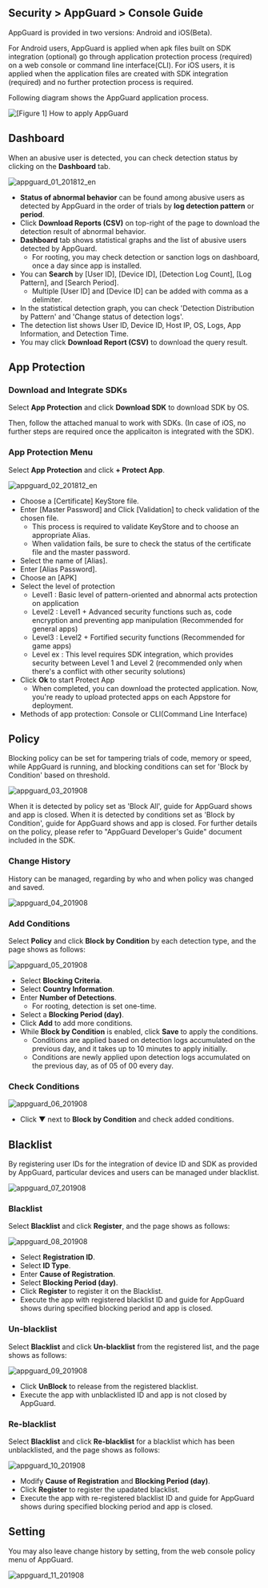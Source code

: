 ## Security > AppGuard > Console Guide

AppGuard is provided in two versions: Android and iOS(Beta).

For Android users, AppGuard is applied when apk files built on SDK integration (optional) go through application protection process (required) on a web console or command line interface(CLI).
For iOS users, it is applied when the application files are created with SDK integration (required) and no further protection process is required.

Following diagram shows the AppGuard application process.

![[Figure 1] How to apply AppGuard](http://static.toastoven.net/prod_appguard/figure1.png)

## Dashboard
When an abusive user is detected, you can check detection status by clicking on the **Dashboard** tab.

![appguard_01_201812_en](https://static.toastoven.net/prod_appguard/appguard_01_201812_en.png)

- **Status of abnormal behavior** can be found among abusive users as detected by AppGuard in the order of trials by **log detection pattern** or **period**.
- Click **Download Reports (CSV)** on top-right of the page to download the detection result of abnormal behavior.  
- **Dashboard** tab shows statistical graphs and the list of abusive users detected by AppGuard.
	- For rooting, you may check detection or sanction logs on dashboard, once a day since app is installed.
- You can **Search** by [User ID], [Device ID], [Detection Log Count], [Log Pattern], and [Search Period].
	- Multiple [User ID] and [Device ID] can be added with comma as a delimiter.
- In the statistical detection graph, you can check 'Detection Distribution by Pattern' and 'Change status of detection logs'.
- The detection list shows User ID, Device ID, Host IP, OS, Logs, App Information, and Detection Time.
- You may click **Download Report (CSV)** to download the query result.

## App Protection

### Download and Integrate SDKs

Select **App Protection** and click **Download SDK** to download SDK by OS.

Then, follow the attached manual to work with SDKs.
(In case of iOS, no further steps are required once the applicaiton is integrated with the SDK).

### App Protection Menu

Select **App Protection** and click **+ Protect App**.

![appguard_02_201812_en](https://static.toastoven.net/prod_appguard/appguard_02_201812_en.png)

- Choose a [Certificate] KeyStore file.
- Enter [Master Password] and Click [Validation] to check validation of the chosen file.
	- This process is required to validate KeyStore and to choose an appropriate Alias.
	- When validation fails, be sure to check the status of the certificate file and the master password.
- Select the name of [Alias].
- Enter [Alias Password].
- Choose an [APK]
- Select the level of protection
	- Level1 : Basic level of pattern-oriented and abnormal acts protection on application
	- Level2 : Level1 + Advanced security functions such as, code encryption and preventing app manipulation (Recommended for general apps)
	- Level3 : Level2 + Fortified security functions (Recommended for game apps)
	- Level ex : This level requires SDK integration, which provides security between Level 1 and Level 2 (recommended only when there's a conflict with other security solutions)
- Click **Ok** to start Protect App
    - When completed, you can download the protected application. Now, you're ready to upload protected apps on each Appstore for deployment.
- Methods of app protection: Console or CLI(Command Line Interface)

## Policy

Blocking policy can be set for tampering trials of code, memory or speed, while AppGuard is running, and blocking conditions can set for 'Block by Condition' based on threshold.

![appguard_03_201908](https://static.toastoven.net/prod_appguard/appguard_03_201908.png)

When it is detected by policy set as 'Block All', guide for AppGuard shows and app is closed.
When it is detected by conditions set as 'Block by Condition', guide for AppGuard shows and app is closed.
For further details on the policy, please refer to "AppGuard Developer's Guide" document included in the SDK.

### Change History

History can be managed, regarding by who and when policy was changed and saved.

![appguard_04_201908](https://static.toastoven.net/prod_appguard/appguard_04_201908.png)

### Add Conditions

Select **Policy** and click **Block by Condition** by each detection type, and the page shows as follows:

![appguard_05_201908](https://static.toastoven.net/prod_appguard/appguard_05_201908.png)
* Select **Blocking Criteria**.
* Select **Country Information**.
* Enter **Number of Detections**.
    - For rooting, detection is set one-time.
* Select a **Blocking Period (day)**.
* Click **Add** to add more conditions.
* While **Block by Condition** is enabled, click **Save** to apply the conditions.
    - Conditions are applied based on detection logs accumulated on the previous day, and it takes up to 10 minutes to apply initially.
    - Conditions are newly applied upon detection logs accumulated on the previous day, as of 05 of 00 every day.

### Check Conditions

![appguard_06_201908](https://static.toastoven.net/prod_appguard/appguard_06_201908.png)

* Click ▼ next to **Block by Condition** and check added conditions.

## Blacklist

By registering user IDs for the integration of device ID and SDK as provided by AppGuard, particular devices and users can be managed under blacklist.

![appguard_07_201908](https://static.toastoven.net/prod_appguard/appguard_07_201908.png)

### Blacklist

Select **Blacklist** and click **Register**, and the page shows as follows:

![appguard_08_201908](https://static.toastoven.net/prod_appguard/appguard_08_201908.png)

* Select **Registration ID**.
* Select **ID Type**.
* Enter **Cause of Registration**.
* Select **Blocking Period (day)**.
* Click **Register** to register it on the Blacklist.
* Execute the app with registered blacklist ID and guide for AppGuard shows during specified blocking period and app is closed.  

### Un-blacklist

Select **Blacklist** and click **Un-blacklist** from the registered list, and the page shows as follows:

![appguard_09_201908](https://static.toastoven.net/prod_appguard/appguard_09_201908.png)

* Click **UnBlock** to release from the registered blacklist.
* Execute the app with unblacklisted ID and app is not closed by AppGuard.

### Re-blacklist

Select **Blacklist** and click **Re-blacklist** for a blacklist which has been unblacklisted, and the page shows as follows:

![appguard_10_201908](https://static.toastoven.net/prod_appguard/appguard_10_201908.png)

* Modify **Cause of Registration** and **Blocking Period (day)**.
* Click **Register** to register the upadated blacklist.
* Execute the app with re-registered blacklist ID and guide for AppGuard shows during specified blocking period and app is closed.

## Setting

You may also leave change history by setting, from the web console policy menu of AppGuard.

![appguard_11_201908](https://static.toastoven.net/prod_appguard/appguard_11_201908.png)
